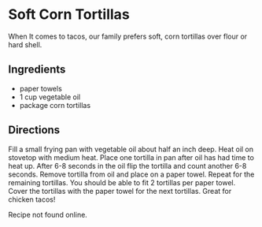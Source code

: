 Soft Corn Tortillas
===================

When It comes to tacos, our family prefers soft,
corn tortillas over flour or hard shell.

Ingredients
-----------

*   paper towels
*   1 cup vegetable oil
*   package corn tortillas

Directions
----------

Fill a small frying pan with vegetable oil about half an inch deep. Heat oil on
stovetop with medium heat. Place one tortilla in pan after oil has had time to
heat up. After 6-8 seconds in the oil flip the tortilla and count another 6-8
seconds. Remove tortilla from oil and place on a paper towel. Repeat for the
remaining tortillas. You should be able to fit 2 tortillas per paper towel.
Cover the tortillas with the paper towel for the next tortillas. Great for
chicken tacos!

Recipe not found online.

